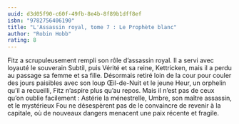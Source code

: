 ```yaml
---
uuid: d3d05f90-c60f-49fb-8e4b-8f89b1dff8ef
isbn: "9782756406190"
title: "L'Assassin royal, tome 7 : Le Prophète blanc"
author: "Robin Hobb"
rating: 8
---
```


Fitz a scrupuleusement rempli son rôle d’assassin royal. Il a servi avec loyauté le souverain Subtil, puis Vérité et sa reine, Kettricken, mais il a perdu au passage sa femme et sa fille. Désormais retiré loin de la cour pour couler des jours paisibles avec son loup Œil-de-Nuit et le jeune Heur, un orphelin qu’il a recueilli, Fitz n’aspire plus qu’au repos. Mais il n’est pas de ceux qu’on oublie facilement : Astérie la ménestrelle, Umbre, son maître assassin, et le mystérieux Fou ne désespèrent pas de le convaincre de revenir à la capitale, où de nouveaux dangers menacent une paix récente et fragile.
